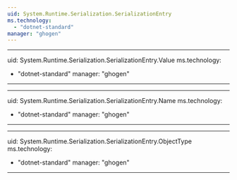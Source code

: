 ```yaml
---
uid: System.Runtime.Serialization.SerializationEntry
ms.technology: 
  - "dotnet-standard"
manager: "ghogen"
---
```


---
uid: System.Runtime.Serialization.SerializationEntry.Value
ms.technology: 
  - "dotnet-standard"
manager: "ghogen"
---

---
uid: System.Runtime.Serialization.SerializationEntry.Name
ms.technology: 
  - "dotnet-standard"
manager: "ghogen"
---

---
uid: System.Runtime.Serialization.SerializationEntry.ObjectType
ms.technology: 
  - "dotnet-standard"
manager: "ghogen"
---
